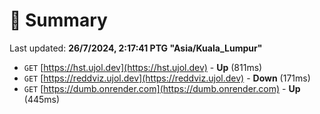 # 📖 Summary
Last updated: **26/7/2024, 2:17:41 PTG "Asia/Kuala_Lumpur"**

- `GET` [https://hst.ujol.dev](https://hst.ujol.dev) - **Up** (811ms)
- `GET` [https://reddviz.ujol.dev](https://reddviz.ujol.dev) - **Down** (171ms)
- `GET` [https://dumb.onrender.com](https://dumb.onrender.com) - **Up** (445ms)
